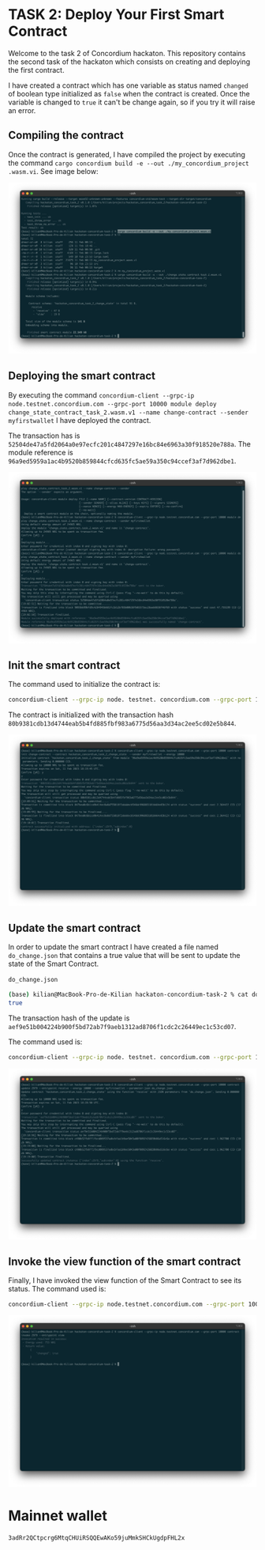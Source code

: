 # TASK 2: Deploy Your First Smart Contract

Welcome to the task 2 of Concordium hackaton. This repository contains the second task of the hackaton which consists on creating and deploying the first contract.

I have created a contract which has one variable as status named `changed` of boolean type initialized as `false` when the contract is created. Once the variable is changed to `true` it can't be change again, so if you try it will raise an error.

## Compiling the contract

Once the contract is generated, I have compiled the project by executing the command `cargo concordium build -e --out ./my_concordium_project .wasm.vi`. See image below:

![Compiling the contract](img/compiling_project.png "Compiling the contract")

## Deploying the smart contract

By executing the command `concordium-client --grpc-ip node.testnet.concordium.com --grpc-port 10000 module deploy change_state_contract_task_2.wasm.v1 --name change-contract --sender myfirstwallet` I have deployed the contract. 

The transaction has is `52504de47a5fd2064a0e97ecfc201c4847297e16bc84e6963a30f918520e788a`.
The module reference is `96a9ed5959a1ac4b9520b859844cfcd635fc5ae59a350c94ccef3af7d962dbe1`.

![Deploying the smart contract](img/deploying_contract_in_testnet.png "Deploying the Smart Contract")

## Init the smart contract

The command used to initialize the contract is:

```bash
concordium-client --grpc-ip node. testnet. concordium.com --grpc-port 10000 contract init change-contract --contract hackaton_concordium_task 2_change_state --sender myfirstwallet --energy 10000
```

The contract is initialized with the transaction hash `80b9381cdb13d4744eab5b4fd885fbf983a6775d56aa3d34ac2ee5cd02e5b844`.

![Init the smart contract](img/init_contract.png "Initializing the Smart Contract")

## Update the smart contract

In order to update the smart contract I have created a file named `do_change.json` that contains a true value that will be sent to update the state of the Smart Contract.

`do_change.json`
```bash
(base) kilian@MacBook-Pro-de-Kilian hackaton-concordium-task-2 % cat do_change.json
true
```

The transaction hash of the update is `aef9e51b004224b900f5bd72ab7f9aeb1312ad8706f1cdc2c26449ec1c53cd07`.

The command used is:

```bash
concordium-client --grpc-ip node. testnet. concordium.com --grpc-port 10000 contract update 2979 --entrypoint receive --energy 10000 --sender myfirstwallet --parameter-json do_change. json
```

![Updating the Smart Contract](img/update_contract.png "Updating the Smart Contract")

## Invoke the view function of the smart contract

Finally, I have invoked the view function of the Smart Contract to see its status. The command used is:

```bash
concordium-client --grpc-ip node.testnet.concordium.com --grpc-port 10000 contract invoke 2979 --entrypoint view
```
![Invoking view of the Smart Contract](img/invoke_view.png "Invoking view of the Smart Contract")

# Mainnet wallet

```bash
3adRr2QCtpcrg6MtqCHUiRSQQEwAKo59juMmkSHCkUgdpFHL2x
```
